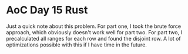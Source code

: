 # AoC Day 15 Rust

Just a quick note about this problem.  For part one, I took the brute force approach, which obviously doesn't work well for part two.  For part two, I precalculated all ranges for each row and found the disjoint row.  A lot of optimizations possible with this if I have time in the future.
